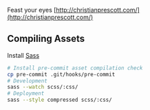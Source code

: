 Feast your eyes [http://christianprescott.com/](http://christianprescott.com/)

## Compiling Assets

Install [Sass](https://sass-lang.com/install)

```sh
# Install pre-commit asset compilation check
cp pre-commit .git/hooks/pre-commit
# Development
sass --watch scss/:css/
# Deployment
sass --style compressed scss/:css/
```
